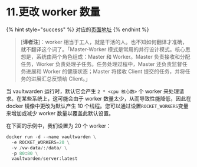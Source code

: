# 11.更改 worker 数量

{% hint style="success" %}
对应的[页面地址](https://github.com/dani-garcia/bitwarden_rs/wiki/Changing-the-number-of-workers)
{% endhint %}

> \[**译者注**\]：worker 相当于工人，就是干活的人。也不知如何翻译才准确，就不翻译这个词了。「Master-Worker 模式是常用的并行设计模式。核心思想是，系统由两个角色组成：Master 和 Worker。Master 负责接收和分配任务，Worker 负责处理子任务。任务处理过程中，Master 还负责监督任务进展和 Worker 的健康状态；Master 将接收 Client 提交的任务，并将任务的进展汇总反馈给 Client。」

当 vaultwarden  运行时，默认它会产生 `2 * <cpu 核心数>` 个 worker 来处理请求。在某些系统上，这可能会由于 worker 数量太少，从而导致性能降低，因此在 docker 镜像中更改为默认产生 10 个线程。您可以通过设置`ROCKET_WORKERS`变量来增加或减少 worker 数量以覆盖此默认设置。

在下面的示例中，我们设置为 20 个 worker：

```python
docker run -d --name vaultwarden \
  -e ROCKET_WORKERS=20 \
  -v /vw-data/:/data/ \
  -p 80:80 \
  vaultwarden/server:latest
```

